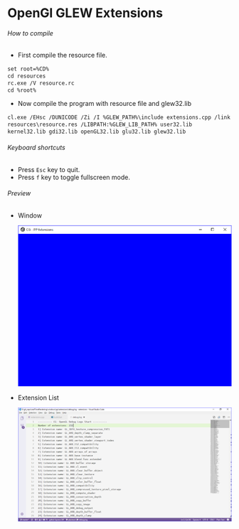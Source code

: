 OpenGl GLEW Extensions
======================

###### How to compile

- First compile the resource file.

```
set root=%CD%
cd resources
rc.exe /V resource.rc
cd %root%
```

- Now compile the program with resource file and glew32.lib

```
cl.exe /EHsc /DUNICODE /Zi /I %GLEW_PATH%\include extensions.cpp /link resources\resource.res /LIBPATH:%GLEW_LIB_PATH% user32.lib kernel32.lib gdi32.lib openGL32.lib glu32.lib glew32.lib
```

###### Keyboard shortcuts
- Press ```Esc``` key to quit.
- Press ```f``` key to toggle fullscreen mode.

###### Preview
- Window

    ![window][window-image]

- Extension List

    ![extensions][extensions-image]

[//]: # "Image declaration"

[window-image]: ./preview/window.png "Window"
[extensions-image]: ./preview/extensions.png "Extension list"
